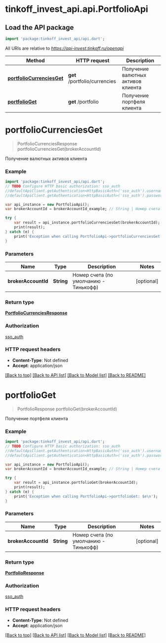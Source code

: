 # tinkoff_invest_api.api.PortfolioApi

## Load the API package
```dart
import 'package:tinkoff_invest_api/api.dart';
```

All URIs are relative to *https://api-invest.tinkoff.ru/openapi*

Method | HTTP request | Description
------------- | ------------- | -------------
[**portfolioCurrenciesGet**](PortfolioApi.md#portfoliocurrenciesget) | **get** /portfolio/currencies | Получение валютных активов клиента
[**portfolioGet**](PortfolioApi.md#portfolioget) | **get** /portfolio | Получение портфеля клиента


# **portfolioCurrenciesGet**
> PortfolioCurrenciesResponse portfolioCurrenciesGet(brokerAccountId)

Получение валютных активов клиента

### Example 
```dart
import 'package:tinkoff_invest_api/api.dart';
// TODO Configure HTTP basic authorization: sso_auth
//defaultApiClient.getAuthentication<HttpBasicAuth>('sso_auth').username = 'YOUR_USERNAME'
//defaultApiClient.getAuthentication<HttpBasicAuth>('sso_auth').password = 'YOUR_PASSWORD';

var api_instance = new PortfolioApi();
var brokerAccountId = brokerAccountId_example; // String | Номер счета (по умолчанию - Тинькофф)

try { 
    var result = api_instance.portfolioCurrenciesGet(brokerAccountId);
    print(result);
} catch (e) {
    print('Exception when calling PortfolioApi->portfolioCurrenciesGet: $e\n');
}
```

### Parameters

Name | Type | Description  | Notes
------------- | ------------- | ------------- | -------------
 **brokerAccountId** | **String**| Номер счета (по умолчанию - Тинькофф) | [optional] 

### Return type

[**PortfolioCurrenciesResponse**](PortfolioCurrenciesResponse.md)

### Authorization

[sso_auth](../README.md#sso_auth)

### HTTP request headers

 - **Content-Type**: Not defined
 - **Accept**: application/json

[[Back to top]](#) [[Back to API list]](../README.md#documentation-for-api-endpoints) [[Back to Model list]](../README.md#documentation-for-models) [[Back to README]](../README.md)

# **portfolioGet**
> PortfolioResponse portfolioGet(brokerAccountId)

Получение портфеля клиента

### Example 
```dart
import 'package:tinkoff_invest_api/api.dart';
// TODO Configure HTTP basic authorization: sso_auth
//defaultApiClient.getAuthentication<HttpBasicAuth>('sso_auth').username = 'YOUR_USERNAME'
//defaultApiClient.getAuthentication<HttpBasicAuth>('sso_auth').password = 'YOUR_PASSWORD';

var api_instance = new PortfolioApi();
var brokerAccountId = brokerAccountId_example; // String | Номер счета (по умолчанию - Тинькофф)

try { 
    var result = api_instance.portfolioGet(brokerAccountId);
    print(result);
} catch (e) {
    print('Exception when calling PortfolioApi->portfolioGet: $e\n');
}
```

### Parameters

Name | Type | Description  | Notes
------------- | ------------- | ------------- | -------------
 **brokerAccountId** | **String**| Номер счета (по умолчанию - Тинькофф) | [optional] 

### Return type

[**PortfolioResponse**](PortfolioResponse.md)

### Authorization

[sso_auth](../README.md#sso_auth)

### HTTP request headers

 - **Content-Type**: Not defined
 - **Accept**: application/json

[[Back to top]](#) [[Back to API list]](../README.md#documentation-for-api-endpoints) [[Back to Model list]](../README.md#documentation-for-models) [[Back to README]](../README.md)

